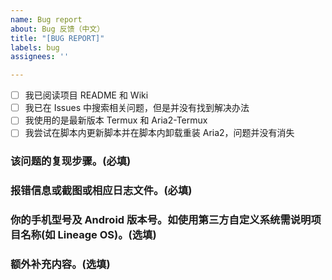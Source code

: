 ```yaml
---
name: Bug report
about: Bug 反馈（中文）
title: "[BUG REPORT]"
labels: bug
assignees: ''

---
```


- [ ] 我已阅读项目 README 和 Wiki
- [ ] 我已在 Issues 中搜索相关问题，但是并没有找到解决办法
- [ ] 我使用的是最新版本 Termux 和 Aria2-Termux
- [ ] 我尝试在脚本内更新脚本并在脚本内卸载重装 Aria2，问题并没有消失

### 该问题的复现步骤。(必填)



### 报错信息或截图或相应日志文件。(必填)



### 你的手机型号及 Android 版本号。如使用第三方自定义系统需说明项目名称(如 Lineage OS)。(选填)



### 额外补充内容。(选填)
